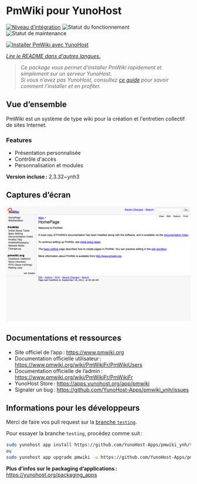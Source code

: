 <!--
Nota bene : ce README est automatiquement généré par <https://github.com/YunoHost/apps/tree/master/tools/readme_generator>
Il NE doit PAS être modifié à la main.
-->

# PmWiki pour YunoHost

[![Niveau d’intégration](https://dash.yunohost.org/integration/pmwiki.svg)](https://dash.yunohost.org/appci/app/pmwiki) ![Statut du fonctionnement](https://ci-apps.yunohost.org/ci/badges/pmwiki.status.svg) ![Statut de maintenance](https://ci-apps.yunohost.org/ci/badges/pmwiki.maintain.svg)

[![Installer PmWiki avec YunoHost](https://install-app.yunohost.org/install-with-yunohost.svg)](https://install-app.yunohost.org/?app=pmwiki)

*[Lire le README dans d'autres langues.](./ALL_README.md)*

> *Ce package vous permet d’installer PmWiki rapidement et simplement sur un serveur YunoHost.*  
> *Si vous n’avez pas YunoHost, consultez [ce guide](https://yunohost.org/install) pour savoir comment l’installer et en profiter.*

## Vue d’ensemble

PmWiki est un système de type wiki pour la création et l'entretien collectif de sites Internet. 

### Features

- Présentation personnalisée
- Contrôle d'accès
- Personnalisation et modules

**Version incluse :** 2.3.32~ynh3

## Captures d’écran

![Capture d’écran de PmWiki](./doc/screenshots/pmwiki.png)

## Documentations et ressources

- Site officiel de l’app : <https://www.pmwiki.org>
- Documentation officielle utilisateur : <https://www.pmwiki.org/wiki/PmWikiFr/PmWikiUsers>
- Documentation officielle de l’admin : <https://www.pmwiki.org/wiki/PmWikiFr/PmWikiFr>
- YunoHost Store : <https://apps.yunohost.org/app/pmwiki>
- Signaler un bug : <https://github.com/YunoHost-Apps/pmwiki_ynh/issues>

## Informations pour les développeurs

Merci de faire vos pull request sur la [branche `testing`](https://github.com/YunoHost-Apps/pmwiki_ynh/tree/testing).

Pour essayer la branche `testing`, procédez comme suit :

```bash
sudo yunohost app install https://github.com/YunoHost-Apps/pmwiki_ynh/tree/testing --debug
ou
sudo yunohost app upgrade pmwiki -u https://github.com/YunoHost-Apps/pmwiki_ynh/tree/testing --debug
```

**Plus d’infos sur le packaging d’applications :** <https://yunohost.org/packaging_apps>
